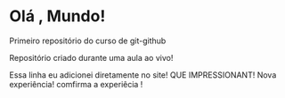 # Olá , Mundo!
 Primeiro repositório do curso de git-github

 Repositório criado durante uma aula ao vivo!

Essa linha eu adicionei diretamente no site!  QUE  IMPRESSIONANT!
Nova experiência!
comfirma a experiêcia !
